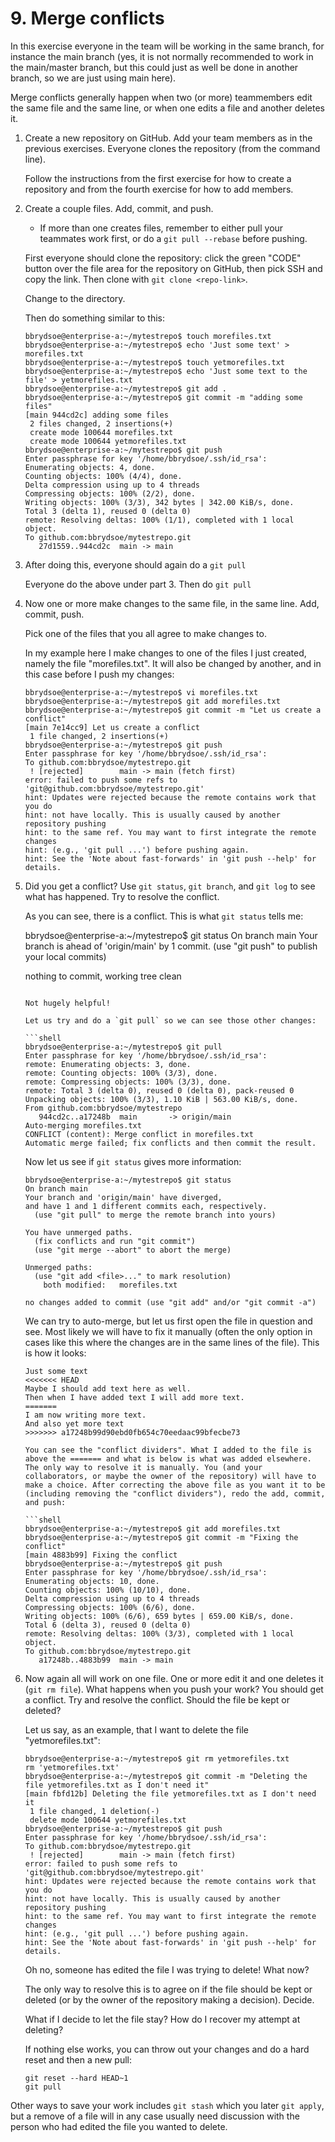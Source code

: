 # 9. Merge conflicts

In this exercise everyone in the team will be working in the same branch, for instance the main branch (yes, it is not normally recommended to work in the main/master branch, but this could just as well be done in another branch, so we are just using main here). 

Merge conflicts generally happen when two (or more) teammembers edit the same file and the same line, or when one edits a file and another deletes it.

1. Create a new repository on GitHub. Add your team members as in the previous exercises. Everyone clones the repository (from the command line).

	Follow the instructions from the first exercise for how to create a repository and from the fourth exercise for how to add members. 

2. Create a couple files. Add, commit, and push.
   - If more than one creates files, remember to either pull your teammates work first, or do a `git pull --rebase` before pushing.

	First everyone should clone the repository: click the green "CODE" button over the file area for the repository on GitHub, then pick SSH and copy the link. Then clone with `git clone <repo-link>`. 

	Change to the directory. 

	Then do something similar to this: 

	```shell 
	bbrydsoe@enterprise-a:~/mytestrepo$ touch morefiles.txt
	bbrydsoe@enterprise-a:~/mytestrepo$ echo 'Just some text' > morefiles.txt 
	bbrydsoe@enterprise-a:~/mytestrepo$ touch yetmorefiles.txt
	bbrydsoe@enterprise-a:~/mytestrepo$ echo 'Just some text to the file' > yetmorefiles.txt 
	bbrydsoe@enterprise-a:~/mytestrepo$ git add .
	bbrydsoe@enterprise-a:~/mytestrepo$ git commit -m "adding some files"
	[main 944cd2c] adding some files
	 2 files changed, 2 insertions(+)
	 create mode 100644 morefiles.txt
	 create mode 100644 yetmorefiles.txt
	bbrydsoe@enterprise-a:~/mytestrepo$ git push
	Enter passphrase for key '/home/bbrydsoe/.ssh/id_rsa': 
	Enumerating objects: 4, done.
	Counting objects: 100% (4/4), done.
	Delta compression using up to 4 threads
	Compressing objects: 100% (2/2), done.
	Writing objects: 100% (3/3), 342 bytes | 342.00 KiB/s, done.
	Total 3 (delta 1), reused 0 (delta 0)
	remote: Resolving deltas: 100% (1/1), completed with 1 local object.
	To github.com:bbrydsoe/mytestrepo.git
	   27d1559..944cd2c  main -> main

4. After doing this, everyone should again do a `git pull`

	Everyone do the above under part 3. Then do `git pull`

5. Now one or more make changes to the same file, in the same line. Add, commit, push.

	Pick one of the files that you all agree to make changes to. 

	In my example here I make changes to one of the files I just created, namely the file "morefiles.txt". It will also be changed by another, and in this case before I push my changes: 


	```shell
	bbrydsoe@enterprise-a:~/mytestrepo$ vi morefiles.txt 
	bbrydsoe@enterprise-a:~/mytestrepo$ git add morefiles.txt 
	bbrydsoe@enterprise-a:~/mytestrepo$ git commit -m "Let us create a conflict"
	[main 7e14cc9] Let us create a conflict
	 1 file changed, 2 insertions(+)
	bbrydsoe@enterprise-a:~/mytestrepo$ git push
	Enter passphrase for key '/home/bbrydsoe/.ssh/id_rsa': 
	To github.com:bbrydsoe/mytestrepo.git
	 ! [rejected]        main -> main (fetch first)
	error: failed to push some refs to 'git@github.com:bbrydsoe/mytestrepo.git'
	hint: Updates were rejected because the remote contains work that you do
	hint: not have locally. This is usually caused by another repository pushing
	hint: to the same ref. You may want to first integrate the remote changes
	hint: (e.g., 'git pull ...') before pushing again.
	hint: See the 'Note about fast-forwards' in 'git push --help' for details.
	```

6. Did you get a conflict? Use `git status`, `git branch`, and `git log` to see what has happened. Try to resolve the conflict.

	As you can see, there is a conflict. This is what `git status` tells me: 

	bbrydsoe@enterprise-a:~/mytestrepo$ git status
	On branch main
	Your branch is ahead of 'origin/main' by 1 commit.
	  (use "git push" to publish your local commits)

	nothing to commit, working tree clean
	```

	Not hugely helpful! 

	Let us try and do a `git pull` so we can see those other changes: 

	```shell
	bbrydsoe@enterprise-a:~/mytestrepo$ git pull
	Enter passphrase for key '/home/bbrydsoe/.ssh/id_rsa': 
	remote: Enumerating objects: 3, done.
	remote: Counting objects: 100% (3/3), done.
	remote: Compressing objects: 100% (3/3), done.
	remote: Total 3 (delta 0), reused 0 (delta 0), pack-reused 0
	Unpacking objects: 100% (3/3), 1.10 KiB | 563.00 KiB/s, done.
	From github.com:bbrydsoe/mytestrepo
	   944cd2c..a17248b  main       -> origin/main
	Auto-merging morefiles.txt
	CONFLICT (content): Merge conflict in morefiles.txt
	Automatic merge failed; fix conflicts and then commit the result.
	```

	Now let us see if `git status` gives more information: 

	```shell
	bbrydsoe@enterprise-a:~/mytestrepo$ git status
	On branch main
	Your branch and 'origin/main' have diverged,
	and have 1 and 1 different commits each, respectively.
	  (use "git pull" to merge the remote branch into yours)
	
	You have unmerged paths.
	  (fix conflicts and run "git commit")
	  (use "git merge --abort" to abort the merge)
	
	Unmerged paths:
	  (use "git add <file>..." to mark resolution)
		both modified:   morefiles.txt

	no changes added to commit (use "git add" and/or "git commit -a")
	```

	We can try to auto-merge, but let us first open the file in question and see. Most likely we will have to fix it manually (often the only option in cases like this where the changes are in the same lines of the file). This is how it looks: 

	```shell
	Just some text
	<<<<<<< HEAD
	Maybe I should add text here as well.
	Then when I have added text I will add more text.
	=======
	I am now writing more text.
	And also yet more text
	>>>>>>> a17248b99d90ebd0fb654c70eedaac99bfecbe73

	You can see the "conflict dividers". What I added to the file is above the ======= and what is below is what was added elsewhere. The only way to resolve it is manually. You (and your collaborators, or maybe the owner of the repository) will have to make a choice. After correcting the above file as you want it to be (including removing the "conflict dividers"), redo the add, commit, and push: 

	```shell
	bbrydsoe@enterprise-a:~/mytestrepo$ git add morefiles.txt 
	bbrydsoe@enterprise-a:~/mytestrepo$ git commit -m "Fixing the conflict"
	[main 4883b99] Fixing the conflict
	bbrydsoe@enterprise-a:~/mytestrepo$ git push
	Enter passphrase for key '/home/bbrydsoe/.ssh/id_rsa': 
	Enumerating objects: 10, done.
	Counting objects: 100% (10/10), done.
	Delta compression using up to 4 threads
	Compressing objects: 100% (6/6), done.
	Writing objects: 100% (6/6), 659 bytes | 659.00 KiB/s, done.
	Total 6 (delta 3), reused 0 (delta 0)
	remote: Resolving deltas: 100% (3/3), completed with 1 local object.
	To github.com:bbrydsoe/mytestrepo.git
	   a17248b..4883b99  main -> main
	```

7. Now again all will work on one file. One or more edit it and one deletes it (`git rm file`). What happens when you push your work? You should get a conflict. Try and resolve the conflict. Should the file be kept or deleted?

	Let us say, as an example, that I want to delete the file "yetmorefiles.txt": 

	```shell
	bbrydsoe@enterprise-a:~/mytestrepo$ git rm yetmorefiles.txt 
	rm 'yetmorefiles.txt'
	bbrydsoe@enterprise-a:~/mytestrepo$ git commit -m "Deleting the file yetmorefiles.txt as I don't need it"
	[main fbfd12b] Deleting the file yetmorefiles.txt as I don't need it
	 1 file changed, 1 deletion(-)
	 delete mode 100644 yetmorefiles.txt
	bbrydsoe@enterprise-a:~/mytestrepo$ git push
	Enter passphrase for key '/home/bbrydsoe/.ssh/id_rsa': 
	To github.com:bbrydsoe/mytestrepo.git
	 ! [rejected]        main -> main (fetch first)
	error: failed to push some refs to 'git@github.com:bbrydsoe/mytestrepo.git'
	hint: Updates were rejected because the remote contains work that you do
	hint: not have locally. This is usually caused by another repository pushing
	hint: to the same ref. You may want to first integrate the remote changes
	hint: (e.g., 'git pull ...') before pushing again.
	hint: See the 'Note about fast-forwards' in 'git push --help' for details.
	```

	Oh no, someone has edited the file I was trying to delete! What now? 

	The only way to resolve this is to agree on if the file should be kept or deleted (or by the owner of the repository making a decision). Decide. 

	What if I decide to let the file stay? How do I recover my attempt at deleting?

	If nothing else works, you can throw out your changes and do a hard reset and then a new pull: 

	```shell
	git reset --hard HEAD~1
	git pull
	```

Other ways to save your work includes `git stash` which you later `git apply`, but a remove of a file will in any case usually need discussion with the person who had edited the file you wanted to delete. 


